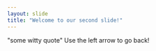 ```yaml
---
layout: slide
title: "Welcome to our second slide!"
---
```

"some witty quote"
Use the left arrow to go back!
